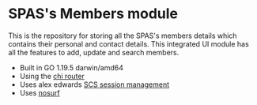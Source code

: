 # SPAS's Members module

This is the repository for storing all the SPAS's members details which contains their personal and contact details. This integrated UI module has all the features to add, update and search members.

- Built in GO 1.19.5 darwin/amd64
- Using the [chi router](https://github.com/go-chi/chi/v5)
- Uses alex edwards [SCS session management](https://github.com/alexedwards/scs/v2)
- Uses [nosurf](https://github.com/justinas/nosurf)
